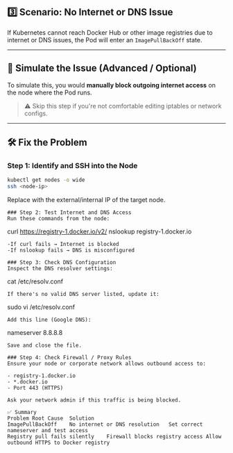 ## 3️⃣ Scenario: No Internet or DNS Issue

If Kubernetes cannot reach Docker Hub or other image registries due to internet or DNS issues, the Pod will enter an `ImagePullBackOff` state.

---

## 🔧 Simulate the Issue (Advanced / Optional)

To simulate this, you would **manually block outgoing internet access** on the node where the Pod runs.  
> ⚠️ Skip this step if you're not comfortable editing iptables or network configs.

---

## 🛠️ Fix the Problem

### Step 1: Identify and SSH into the Node

```bash
kubectl get nodes -o wide
ssh <node-ip>
```
Replace <node-ip> with the external/internal IP of the target node.
```
### Step 2: Test Internet and DNS Access
Run these commands from the node:
```
curl https://registry-1.docker.io/v2/
nslookup registry-1.docker.io
```
-If curl fails → Internet is blocked
-If nslookup fails → DNS is misconfigured

### Step 3: Check DNS Configuration
Inspect the DNS resolver settings:
```
cat /etc/resolv.conf
```
If there's no valid DNS server listed, update it:
```
sudo vi /etc/resolv.conf
```
Add this line (Google DNS):
```
nameserver 8.8.8.8
```
Save and close the file.

### Step 4: Check Firewall / Proxy Rules
Ensure your node or corporate network allows outbound access to:

- registry-1.docker.io
- *.docker.io
- Port 443 (HTTPS)

Ask your network admin if this traffic is being blocked.

✅ Summary
Problem	Root Cause	Solution
ImagePullBackOff	No internet or DNS resolution	Set correct nameserver and test access
Registry pull fails silently	Firewall blocks registry access	Allow outbound HTTPS to Docker registry
